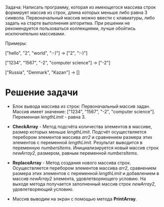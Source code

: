 Задача: Написать программу, которая из имеющегося массива строк формирует массив из строк, длина которых меньше либо равна 3 символа. Первоначальный массив можно ввести с клавиатуры, либо задать на старте выполнения алгоритма. При решении не рекомендуется пользоваться коллекциями, лучше обойтись исключительно массивами.

Примеры:

["hello", "2", "world", ":-)"] -> ["2", ":-)"]

["1234", "1567", "-2", "computer science"] -> ["-2"]

["Russia", "Denmark", "Kazan"] -> []

# **Решение задачи**
* Блок вывода массива из строк:
Первоначальный массив задан. 
Массив имеет значение: ["1234", "1567", "-2", "computer science"].
 Переменная *lengthLimit* - равна 3.

* **CheckArray** - Метод подсчёта количества элементов в массиве, размер которых меньше *lengthLimit*.
Подсчёт осуществляется перебором элементов массива *arr2* и сравнением размера этих элементов с переменной *lengthLimit*.
Результат выводится в переменную *numbersItems*.
Инициализируется новый массив строк *newArray2*, размером, равным переменной *numbersItems*.

* **ReplaceArray** - Метод создания нового массива строк.
Осуществляется перебором элементов массива *arr2*, сравнением размера этих элементов с переменной *lengthLimit* и добавлением в массив *newArray2* элемента, удовлетворяющего условию.
На выходе метода получается заполненный массив строк *newArray2*, удовлетворяющий условию.

* Массив выводим на экран с помощью метода **PrintArray**.